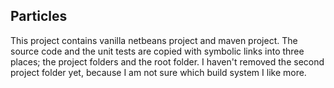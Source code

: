## Particles

This project contains vanilla netbeans project and maven project. The source code and the unit tests are copied with symbolic links into three places; the project folders and the root folder.
I haven't removed the second project folder yet, because I am not sure which build system I like more.
